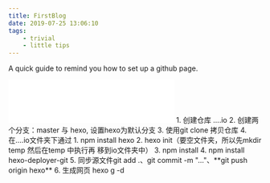 ```yaml
---
title: FirstBlog
date: 2019-07-25 13:06:10
tags: 
    - trivial
    - little tips
---
```


A quick guide to remind you how to set up a github page.

<!-- more -->
<iframe frameborder="no" border="0" marginwidth="0" marginheight="0" width=330 height=86 src="//music.163.com/outchain/player?type=2&id=29829683&auto=1&height=66"></iframe>
1. 创建仓库 ....io
2. 创建两个分支：master 与 hexo, 设置hexo为默认分支
3. 使用git clone 拷贝仓库
4. 在....io文件夹下通过
   1. npm install hexo
   2. hexo init（要空文件夹，所以先mkdir temp 然后在temp 中执行再 移到io文件夹中）
   3. npm install 
   4. npm install hexo-deployer-git
5. 同步源文件git add .、git commit -m "..."、**git push origin hexo**
6. 生成网页 hexo g -d


